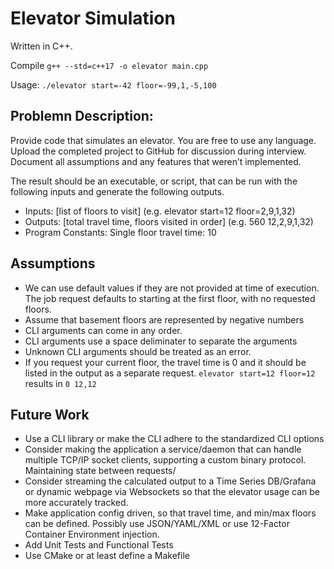 # Elevator Simulation
Written in C++.  

Compile
```g++ --std=c++17 -o elevator main.cpp```

Usage:
```./elevator start=-42 floor=-99,1,-5,100```

## Problemn Description:

Provide code that simulates an elevator. You are free to use any language. Upload the completed project to GitHub for discussion during interview.  Document all assumptions and any features that weren’t implemented.

The result should be an executable, or script, that can be run with the following inputs and generate the following outputs.
- Inputs: [list of floors to visit] (e.g. elevator start=12 floor=2,9,1,32)
- Outputs: [total travel time, floors visited in order] (e.g. 560 12,2,9,1,32)
- Program Constants: Single floor travel time: 10

## Assumptions

- We can use default values if they are not provided at time of execution.  The job request defaults to starting at the first floor, with no requested floors.
- Assume that basement floors are represented by negative numbers
- CLI arguments can come in any order.
- CLI arguments use a space deliminater to separate the arguments
- Unknown CLI arguments should be treated as an error.
- If you request your current floor, the travel time is 0 and it should be listed in the output as a separate request.  `elevator start=12 floor=12` results in `0 12,12`  

## Future Work
- Use a CLI library or make the CLI adhere to the standardized CLI options
- Consider making the application a service/daemon that can handle multiple TCP/IP socket clients, supporting a custom binary protocol.  Maintaining state between requests/
- Consider streaming the calculated output to a Time Series DB/Grafana or dynamic webpage via Websockets so that the elevator usage can be more accurately tracked.
- Make application config driven, so that travel time, and min/max floors can be defined.   Possibly use JSON/YAML/XML or use 12-Factor Container Environment injection.
- Add Unit Tests and Functional Tests
- Use CMake or at least define a Makefile


